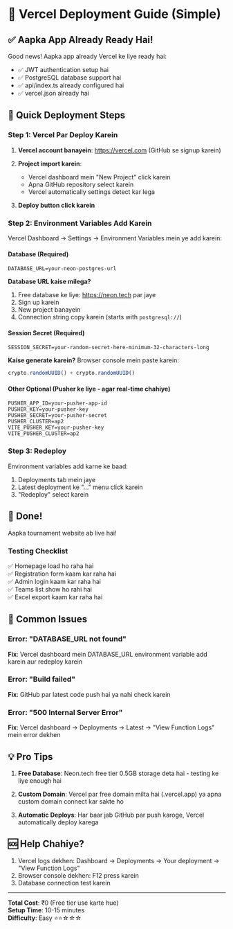 # 🚀 Vercel Deployment Guide (Simple)

## ✅ Aapka App Already Ready Hai!

Good news! Aapka app already Vercel ke liye ready hai:
- ✅ JWT authentication setup hai
- ✅ PostgreSQL database support hai
- ✅ api/index.ts already configured hai
- ✅ vercel.json already hai

## 📝 Quick Deployment Steps

### Step 1: Vercel Par Deploy Karein

1. **Vercel account banayein**: https://vercel.com (GitHub se signup karein)

2. **Project import karein**:
   - Vercel dashboard mein "New Project" click karein
   - Apna GitHub repository select karein
   - Vercel automatically settings detect kar lega

3. **Deploy button click karein**

### Step 2: Environment Variables Add Karein

Vercel Dashboard → Settings → Environment Variables mein ye add karein:

#### Database (Required)
```
DATABASE_URL=your-neon-postgres-url
```

**Database URL kaise milega?**
1. Free database ke liye: https://neon.tech par jaye
2. Sign up karein
3. New project banayein
4. Connection string copy karein (starts with `postgresql://`)

#### Session Secret (Required)
```
SESSION_SECRET=your-random-secret-here-minimum-32-characters-long
```

**Kaise generate karein?**
Browser console mein paste karein:
```javascript
crypto.randomUUID() + crypto.randomUUID()
```

#### Other Optional (Pusher ke liye - agar real-time chahiye)
```
PUSHER_APP_ID=your-pusher-app-id
PUSHER_KEY=your-pusher-key
PUSHER_SECRET=your-pusher-secret  
PUSHER_CLUSTER=ap2
VITE_PUSHER_KEY=your-pusher-key
VITE_PUSHER_CLUSTER=ap2
```

### Step 3: Redeploy

Environment variables add karne ke baad:
1. Deployments tab mein jaye
2. Latest deployment ke "..." menu click karein
3. "Redeploy" select karein

## 🎉 Done!

Aapka tournament website ab live hai!

### Testing Checklist

✅ Homepage load ho raha hai  
✅ Registration form kaam kar raha hai  
✅ Admin login kaam kar raha hai  
✅ Teams list show ho rahi hai  
✅ Excel export kaam kar raha hai  

## 🐛 Common Issues

### Error: "DATABASE_URL not found"
**Fix**: Vercel dashboard mein DATABASE_URL environment variable add karein aur redeploy karein

### Error: "Build failed"
**Fix**: GitHub par latest code push hai ya nahi check karein

### Error: "500 Internal Server Error"
**Fix**: Vercel dashboard → Deployments → Latest → "View Function Logs" mein error dekhen

## 💡 Pro Tips

1. **Free Database**: Neon.tech free tier 0.5GB storage deta hai - testing ke liye enough hai

2. **Custom Domain**: Vercel par free domain milta hai (.vercel.app) ya apna custom domain connect kar sakte ho

3. **Automatic Deploys**: Har baar jab GitHub par push karoge, Vercel automatically deploy karega

## 🆘 Help Chahiye?

1. Vercel logs dekhen: Dashboard → Deployments → Your deployment → "View Function Logs"
2. Browser console dekhen: F12 press karein
3. Database connection test karein

---

**Total Cost**: ₹0 (Free tier use karte hue)  
**Setup Time**: 10-15 minutes  
**Difficulty**: Easy ⭐⭐☆☆☆
